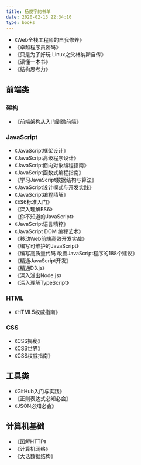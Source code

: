 ```yaml
---
title: 杨俊宁的书单
date: 2020-02-13 22:34:10
type: books
---
```


- 《Web全栈工程师的自我修养》
- 《卓越程序员密码》
- 《只是为了好玩 Linux之父林纳斯自传》
- 《读懂一本书》
- 《结构思考力》

## 前端类

### 架构

- 《前端架构从入门到微前端》

### JavaScript

- 《JavaScript框架设计》
- 《JavaScript高级程序设计》
- 《JavaScript面向对象编程指南》
- 《JavaScript函数式编程指南》
- 《学习JavaScript数据结构与算法》
- 《JavaScript设计模式与开发实践》
- 《JavaScript编程精解》
- 《ES6标准入门》
- 《深入理解ES6》
- 《你不知道的JavaScript》
- 《JavaScript语言精粹》
- 《JavaScript DOM 编程艺术》
- 《移动Web前端高效开发实战》
- 《编写可维护的JavaScript》
- 《编写高质量代码 改善JavaScript程序的188个建议》
- 《精通JavaScript开发》
- 《精通D3.js》
- 《深入浅出Node.js》
- 《深入理解TypeScript》

### HTML

- 《HTML5权威指南》

### CSS

- 《CSS揭秘》
- 《CSS世界》
- 《CSS权威指南》

## 工具类

- 《GitHub入门与实践》
- 《正则表达式必知必会》
- 《JSON必知必会》

## 计算机基础

- 《图解HTTP》
- 《计算机网络》
- 《大话数据结构》
